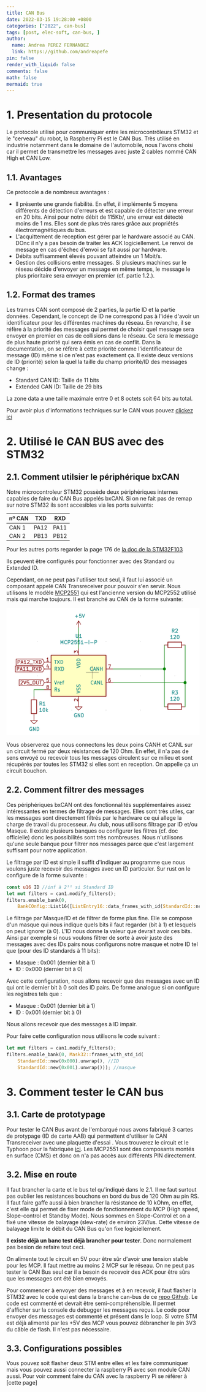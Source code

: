 ```yaml
---
title: CAN Bus 
date: 2022-03-15 19:28:00 +0800
categories: ["2022", can-bus]
tags: [post, elec-soft, can-bus, ]
author:
  name: Andrea PEREZ FERNANDEZ
  link: https://github.com/andreapefe
pin: false
render_with_liquid: false
comments: false
math: false
mermaid: true
---
```

# 1. Presentation du protocole
Le protocole utilisé pour communiquer entre les microcontrôleurs STM32 et le "cerveau" du robot, la Raspberry Pi est le CAN Bus. Très utilisé en industrie notamment dans le domaine de l'automobile, nous l'avons choisi car il permet de transmettre les messages avec juste 2 cables nommé CAN High et CAN Low. 

## 1.1. Avantages
Ce protocole a de nombreux avantages : 
- Il présente une grande fiabilité. En effet, il implémente 5 moyens différents de détection d'erreurs et est capable de détecter une erreur en 20 bits. Ainsi pour notre débit de 115Kb/,  une erreur est détecté moins de 1 ms. Elles sont de plus très rares grâce aux propriétés électromagnétiques du bus. 
- L'acquittement de reception est gérer par le hardware associé au CAN. DOnc il n'y a pas besoin de traiter les ACK logiciellement. Le renvoi de message en cas d'échec d'envoi se fait aussi par hardware. 
- Débits suffisamment élevés pouvant atteindre un 1 Mbit/s. 
- Gestion des collisions entre messages. Si plusieurs machines sur le réseau décide d'envoyer un message en même temps, le message le plus prioritaire sera envoyer en premier (cf. partie 1.2.). 

## 1.2. Format des trames
Les trames CAN sont composé de 2 parties, la partie ID et la partie données. Cependant, le concept de ID ne correspond pas à l'idée d'avoir un identificateur pour les différentes machines du réseau. En revanche, il se réfère à la priorité des messages qui permet de choisir quel message sera envoyer en premier en cas de collisions dans le réseau. Ce sera le message de plus haute priorité qui sera émis en cas de conflit. Dans la documentation, on se réfère à cette priorité comme l'identificateur de message (ID) même si ce n'est pas exactement ça. Il existe deux versions de ID (priorité) selon la quel la taille du champ priorité/ID des messages change :
- Standard CAN ID: Taille de 11 bits
- Extended CAN ID: Taille de 29 bits

La zone data a une taille maximale entre 0 et 8 octets soit 64 bits au total. 

Pour avoir plus d'informations techniques sur le CAN vous pouvez [clickez ici](https://www.ti.com/lit/an/sloa101b/sloa101b.pdf?ts=1633140726383&ref_url=https%253A%252F%252Fwww.google.com%252F/)


# 2. Utilisé le CAN BUS avec des STM32
## 2.1. Comment utilsier le périphérique bxCAN
Notre microcontroleur STM32 possède deux périphériques internes capables de faire du CAN Bus appelés bxCAN. Si on ne fait pas de remap sur notre STM32 ils sont accesibles via les ports suivants:

| nº CAN | TXD  | RXD  |
|--------|------|------|
| CAN 1  | PA12 | PA11 |
| CAN 2  | PB13 | PB12 |

Pour les autres ports regarder la page 176 de [la doc de la STM32F103](https://www.google.com/url?sa=t&rct=j&q=&esrc=s&source=web&cd=&cad=rja&uact=8&ved=2ahUKEwjO74XN7cj2AhWeQkEAHeoIDS8QFnoECAUQAQ&url=https%3A%2F%2Fwww.st.com%2Fresource%2Fen%2Freference_manual%2Fcd00171190-stm32f101xx-stm32f102xx-stm32f103xx-stm32f105xx-and-stm32f107xx-advanced-arm-based-32-bit-mcus-stmicroelectronics.pdf&usg=AOvVaw2kF0T1D3TzsgvgnX7fvMku)

Ils peuvent être configurés pour fonctionner avec des Standard ou Extended ID. 

Cependant, on ne peut pas l'utiliser tout seul, il faut lui associé un composant appelé CAN Transreceiver pour pouvoir s'en servir. Nous utilisons le modèle [MCP2551](https://ww1.microchip.com/downloads/en/DeviceDoc/20001667G.pdf) qui est l'ancienne version du MCP2552 utilisé mais qui marche toujours. Il est branché au CAN de la forme suivante:

![Connexions MCP2551](/assets/img/posts/CAN-bus/schema_mcp.png)

Vous observerez que nous connectons les deux poins CANH et CANL sur un circuit fermé par deux résistances de 120 Ohm. En effet, il n'a pas de sens envoyé ou recevoir tous les messages circulent sur ce milieu et sont récupérés par toutes les STM32 si elles sont en reception. On appelle ça un circuit bouchon. 

## 2.2. Comment filtrer des messages
Ces périphériques bxCAN ont des fonctionnalités supplémentaires assez intéressantes en termes de filtrage de messages. Elles sont très utiles, car les messages sont directement filtrés par le hardware ce qui allege la charge de travail du processeur. Au club, nous utilisons filtrage par ID et/ou Masque. Il existe plusieurs banques ou configurer les filtres (cf. doc officielle) donc les possibilités sont très nombreuses. Nous n'utilisons qu'une seule banque pour filtrer nos messages parce que c'est largement suffisant pour notre application. 

Le filtrage par ID est simple il suffit d'indiquer au programme que nous voulons juste recevoir des messages avec un ID particuler. Sur rust on le configure de la forme suivante :
``` rust
const u16 ID //inf à 2¹¹ si Standard ID
let mut filters = can1.modify_filters();
filters.enable_bank(0, 
    BankCOnfig::List16([ListEntry16::data_frames_with_id(StandardId::new(MY_ID).unwarp())]));
``` 
Le filtrage par Masque/ID et de filtrer de forme plus fine. Elle se compose d'un masque qui nous indique quels bits il faut regarder (bit à 1) et lesquels on peut ignorer (à 0). L'ID nous donne la valeur que devrait avoir ces bits. Ainsi par exemple si nous voulons filtrer de sorte à avoir juste des messages avec des IDs pairs nous configurons notre masque et notre ID tel que (pour des ID standards à 11 bits):
- Masque : 0x001 (dernier bit à 1)
- ID : 0x000 (dernier bit à 0)

Avec cette configuration, nous allons recevoir que des messages avec un ID qui ont le dernier bit à 0 soit des ID pairs. De forme analogue si on configure les registres tels que :

- Masque : 0x001 (dernier bit à 1)
- ID : 0x001 (dernier bit à 0)

Nous allons recevoir que des messages à ID impair. 

Pour faire cette configuration nous utilisons le code suivant :
```rust
let mut filters = can1.modify_filters();
filters.enable_bank(0, Mask32::frames_with_std_id(
    StandardId::new(0x000).unwrap(), //ID
    StandardId::new(0x001).unwrap())); //masque
```

# 3. Comment tester le CAN bus
## 3.1. Carte de prototypage
Pour tester le CAN Bus avant de l'embarqué nous avons fabriqué 3 cartes de protypage (ID de carte AAB) qui permettent d'utiliser le CAN Transreceiver avec une plaquette d'essai . Vous trouverez le circuit et le Typhoon pour la fabriquée [ici](https://github.com/ClubRobotInsat/Cartes_2022/tree/master/ID_AAB_CAN_PrototypageGrand). Les MCP2551 sont des composants montés en surface (CMS) et donc on n'a pas accès aux différents PIN directement. 

## 3.2. Mise en route

Il faut brancher la carte et le bus tel qu'indiqué dans le 2.1. Il ne faut surtout pas oublier les resistances bouchons en bord du bus de 120 Ohm au pin RS. Il faut faire gaffe aussi à bien brancher la résistance de 10 kOhm, en effet, c'est elle qui permet de fixer mode de fonctionnement du MCP (High speed, Slope-control et Standby Mode). Nous sommes en Slope-Control et on a fixé une vitesse de balayage (slew-rate) de environ 23V/us. Cette vitesse de balayage limite le débit du CAN Bus qu'on fixe logiciellement. 

**Il existe déjà un banc test déjà brancher pour tester**. Donc normalement pas besion de refaire tout ceci. 

On alimente tout le circuit en 5V pour être sûr d'avoir une tension stable pour les MCP. Il faut mettre au moins 2 MCP sur le réseau. On ne peut pas tester le CAN Bus seul car il a besoin de recevoir des ACK pour être sûrs que les messages ont été bien envoyés. 

Pour commencer à envoyer des messages et à en recevoir, il faut flasher la STM32 avec le code qui est dans la branche can-bus de ce [repo Github](https://github.com/ClubRobotInsat/robot_rust_2022). Le code est commenté et devrait être semi-compréhensible. Il permet d'afficher sur la console du debugger les messages reçus. Le code pour envoyer des messages est commenté et présent dans le loop. Si votre STM est déjà alimenté par les +5V des MCP vous pouvez débrancher le pin 3V3 du câble de flash. Il n'est pas nécessaire. 

## 3.3. Configurations possibles 
Vous pouvez soit flasher deux STM entre elles et les faire communiquer mais vous pouvez aussi connecter la raspberry Pi avec son module CAN aussi. Pour voir comment faire du CAN avec la raspberry Pi se référer à [cette page]  